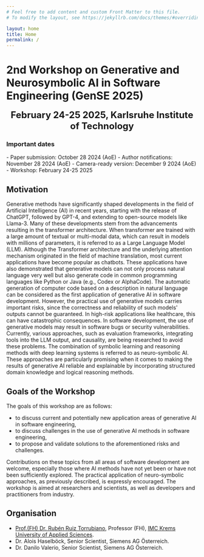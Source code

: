 ```yaml
---
# Feel free to add content and custom Front Matter to this file.
# To modify the layout, see https://jekyllrb.com/docs/themes/#overriding-theme-defaults

layout: home
title: Home
permalink: /
---
```


# 2nd Workshop on Generative and Neurosymbolic AI in Software Engineering (GenSE 2025)

<center><font size="5"><b>February 24-25 2025, Karlsruhe Institute of Technology </b></font></center>

<p></p>
<h3><b>Important dates</b></h3>
- Paper submission: October 28 2024 (AoE)
- Author notifications: November 28 2024 (AoE)  
- Camera-ready version: December 9 2024 (AoE)  
- Workshop: February 24-25 2025


## Motivation

Generative methods have significantly shaped developments in the field of Artificial Intelligence (AI) in recent years, starting with the release of ChatGPT, followed by GPT-4, and extending to open-source models like Llama-3. Many of these developments stem from the advancements resulting in the transformer architecture. When transformer are trained with a large amount of textual or multi-modal data, which can result in models with millions of parameters, it is referred to as a Large Language Model (LLM). Although the Transformer architecture and the underlying attention mechanism originated in the field of machine translation, most current applications have become popular as chatbots. These applications have also demonstrated that generative models can not only process natural language very well but also generate code in common programming languages like Python or Java (e.g., Codex or AlphaCode). The automatic generation of computer code based on a description in natural language can be considered as the first application of generative AI in software development. However, the practical use of generative models carries important risks, since the correctness and reliability of such models' outputs cannot be guaranteed. In high-risk applications like healthcare, this can have catastrophic consequences. In software development, the use of generative models may result in software bugs or security vulnerabilities. Currently, various approaches, such as evaluation frameworks, integrating tools into the LLM output, and causality, are being researched to avoid these problems. The combination of symbolic learning and reasoning methods with deep learning systems is referred to as neuro-symbolic AI. These approaches are particularly promising when it comes to making the results of generative AI reliable and explainable by incorporating structured domain knowledge and logical reasoning methods.

## Goals of the Workshop 
The goals of this workshop are as follows: 
- to discuss current and potentially new application areas of generative AI in software engineering,
- to discuss challenges in the use of generative AI methods in software engineering, 
- to propose and validate solutions to the aforementioned risks and challenges. 

Contributions on these topics from all areas of software development are welcome, especially those where AI methods have not yet been or have not been sufficiently explored. The practical application of neuro-symbolic approaches, as previously described, is expressly encouraged. The workshop is aimed at researchers and scientists, as well as developers and practitioners from industry.

## Organisation
- [Prof.(FH) Dr. Rubén Ruiz Torrubiano](https://research.imc.ac.at/de/persons/ruben-ruiz-torrubiano), Professor (FH), [IMC Krems University of Applied Sciences](https://www.imc.ac.at/).
- Dr. Alois Haselböck, Senior Scientist, Siemens AG Österreich.
- Dr. Danilo Valerio, Senior Scientist, Siemens AG Österreich.

